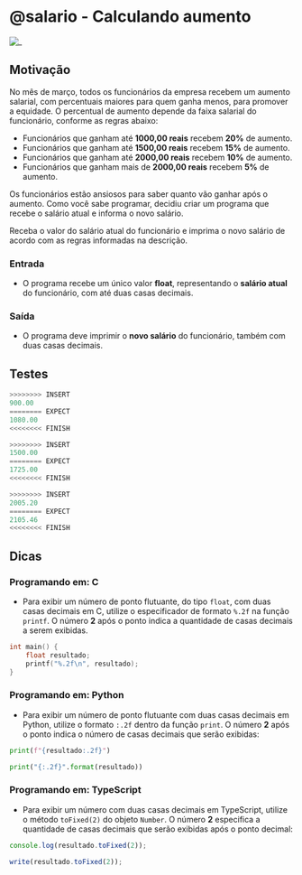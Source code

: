 # @salario - Calculando aumento

![_](cover.jpg)

## Motivação

No mês de março, todos os funcionários da empresa recebem um aumento salarial, com percentuais maiores para quem ganha menos, para promover a equidade. O percentual de aumento depende da faixa salarial do funcionário, conforme as regras abaixo:

- Funcionários que ganham até **1000,00 reais** recebem **20%** de aumento.
- Funcionários que ganham até **1500,00 reais** recebem **15%** de aumento.
- Funcionários que ganham até **2000,00 reais** recebem **10%** de aumento.
- Funcionários que ganham mais de **2000,00 reais** recebem **5%** de aumento.

Os funcionários estão ansiosos para saber quanto vão ganhar após o aumento. Como você sabe programar, decidiu criar um programa que recebe o salário atual e informa o novo salário.

Receba o valor do salário atual do funcionário e imprima o novo salário de acordo com as regras informadas na descrição.

### Entrada

- O programa recebe um único valor **float**, representando o **salário atual** do funcionário, com até duas casas decimais.

### Saída

- O programa deve imprimir o **novo salário** do funcionário, também com duas casas decimais.

## Testes

```py
>>>>>>>> INSERT
900.00
======== EXPECT
1080.00
<<<<<<<< FINISH
```

```py
>>>>>>>> INSERT
1500.00
======== EXPECT
1725.00
<<<<<<<< FINISH
```

```py
>>>>>>>> INSERT
2005.20
======== EXPECT
2105.46
<<<<<<<< FINISH
```

## Dicas

### Programando em: C

- Para exibir um número de ponto flutuante, do tipo `float`, com duas casas decimais em C, utilize o especificador de formato `%.2f` na função `printf`. O número **2** após o ponto indica a quantidade de casas decimais a serem exibidas.

```c
int main() {
    float resultado;
    printf("%.2f\n", resultado);
}
```

### Programando em: Python

- Para exibir um número de ponto flutuante com duas casas decimais em Python, utilize o formato `:.2f` dentro da função `print`. O número **2** após o ponto indica o número de casas decimais que serão exibidas:

```py
print(f"{resultado:.2f}")
```

```py
print("{:.2f}".format(resultado))
```

### Programando em: TypeScript

- Para exibir um número com duas casas decimais em TypeScript, utilize o método `toFixed(2)` do objeto `Number`. O número **2** especifica a quantidade de casas decimais que serão exibidas após o ponto decimal:

```ts
console.log(resultado.toFixed(2)); 
```

```ts
write(resultado.toFixed(2));
```
